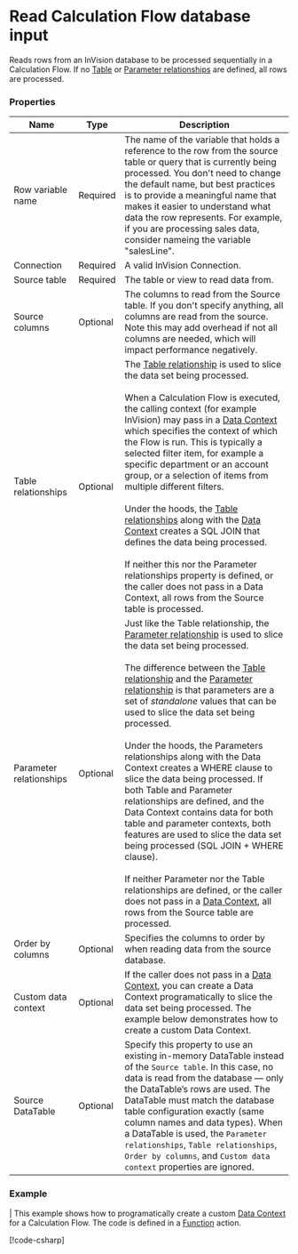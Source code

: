 # Read Calculation Flow database input

Reads rows from an InVision database to be processed sequentially in a Calculation Flow.
If no [Table](table-relationship.md) or [Parameter relationships](parameter-relationship.md) are defined, all rows are processed.

### Properties

| Name                    | Type         | Description                                                |
|-------------------------|--------------|------------------------------------------------------------|
| Row variable name       | Required     |  The name of the variable that holds a reference to the row from the source table or query that is currently being processed. You don't need to change the default name, but best practices is to provide a meaningful name that makes it easier to understand what data the row represents. For example, if you are processing sales data, consider nameing the variable "salesLine". |
| Connection              | Required     | A valid InVision Connection.                               |
| Source table            | Required     | The table or view to read data from.                       |
| Source columns          | Optional     | The columns to read from the Source table. If you don't specify anything, all columns are read from the source. Note this may add overhead if not all columns are needed, which will impact performance negatively.        |
| Table relationships     | Optional     | The [Table relationship](table-relationship.md) is used to slice the data set being processed. <br/><br/>When a Calculation Flow is executed, the calling context (for example InVision) may pass in a [Data Context](data-context.md) which specifies the context of which the Flow is run. This is typically a selected filter item, for example a specific department or an account group, or a selection of items from multiple different filters.<br/><br/>Under the hoods, the [Table relationships](table-relationship.md) along with the [Data Context](data-context.md) creates a SQL JOIN that defines the data being processed.<br/><br/>If neither this nor the Parameter relationships property is defined, or the caller does not pass in a Data Context, all rows from the Source table is processed.               |
| Parameter relationships | Optional     | Just like the Table relationship, the [Parameter relationship](parameter-relationship.md) is used to slice the data set being processed.<br/><br/> The difference between the [Table relationship](table-relationship.md) and the [Parameter relationship](parameter-relationship.md) is that parameters are a set of _standalone_ values that can be used to slice the data set being processed.<br/><br/>Under the hoods, the Parameters relationships along with the Data Context creates a WHERE clause to slice the data being processed. If both Table and Parameter relationships are defined, and the Data Context contains data for both table and parameter contexts, both features are used to slice the data set being processed (SQL JOIN + WHERE clause).<br/><br/>If neither Parameter nor the Table relationships are defined, or the caller does not pass in a [Data Context](data-context.md), all rows from the Source table are processed.                                                  |
| Order by columns        | Optional     | Specifies the columns to order by when reading data from the source database. |  
| Custom data context     | Optional     | If the caller does not pass in a [Data Context](data-context.md), you can create a Data Context programatically to slice the data set being processed. The example below demonstrates how to create a custom Data Context. |
| Source DataTable        | Optional     | Specify this property to use an existing in-memory DataTable instead of the `Source table`. In this case, no data is read from the database — only the DataTable’s rows are used. The DataTable must match the database table configuration exactly (same column names and data types). When a DataTable is used, the `Parameter relationships`, `Table relationships`, `Order by columns`, and `Custom data context` properties are ignored.| 

### Example
|
This example shows how to programatically create a custom [Data Context](data-context.md) for a Calculation Flow.
The code is defined in a [Function](../../built-in/function.md) action.

[!code-csharp[](custom-data-context-example.cs)]

